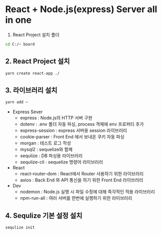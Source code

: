 # React + Node.js(express) Server all in one

1. React Project 설치 폴더

```sh
cd C:/~ board
```

## 2. React Project 설치

```sh
yarn create react-app ./
```

## 3. 라이브러리 설치

```sh
yarn add ~
```

- Express Sever
  - express : Node.js의 HTTP 서버 구현
  - dotenv : .env 폴더 자동 파싱, process 객체에 env 프로퍼티 추가
  - express-session : express 서버용 session 라이브러리
  - cookie-parser : Front End 에서 보내온 쿠키 자동 파싱
  - morgan : 테스트 로그 작성
  - mysql2 : sequelize와 함께
  - sequlize : DB 파싱용 라이브러리
  - sequlize-cli : sequelize 명령어 라이브러리
- React
  - react-router-dom : React에서 Router 사용하기 위한 라이브러리
  - axios : Back End 와 API 통신을 하기 위한 Front End 라이브러리
- Dev
  - nodemon : Node.js 실행 시 파일 수정에 대해 즉각적인 적용 라이브러리
  - npm-run-all : 여러 서버를 한번에 실행하기 위한 라이브러리

## 4. Sequlize 기본 설정 설치

```sh
sequlize init
```
